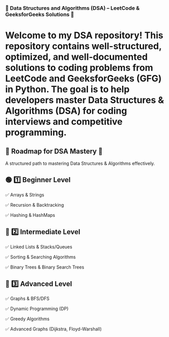 ### 📌 **Data Structures and Algorithms (DSA) – LeetCode & GeeksforGeeks Solutions** 🚀

# Welcome to my DSA repository! This repository contains well-structured, optimized, and well-documented solutions to coding problems from LeetCode and GeeksforGeeks (GFG) in Python. The goal is to help developers master Data Structures & Algorithms (DSA) for coding interviews and competitive programming.

## 📌 **Roadmap for DSA Mastery** 🚀

A structured path to mastering Data Structures & Algorithms effectively.

## 🟢 1️⃣ **Beginner Level**

✅ Arrays & Strings

✅ Recursion & Backtracking

✅ Hashing & HashMaps

## 🔵 2️⃣ **Intermediate Level**

✅ Linked Lists & Stacks/Queues

✅ Sorting & Searching Algorithms

✅ Binary Trees & Binary Search Trees

## 🔴 3️⃣ **Advanced Level**

✅ Graphs & BFS/DFS

✅ Dynamic Programming (DP)

✅ Greedy Algorithms

✅ Advanced Graphs (Dijkstra, Floyd-Warshall)



